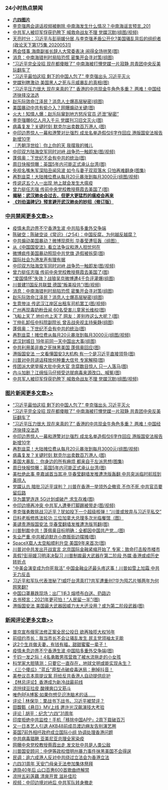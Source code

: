 <div class="catlist">
<h3>24小时热点禁闻</h3>
<ul>
<li><b><a href="64photo" target="_blank">六四图片</a></b></li>
<li><a href="https://github.com/fqnews/bnews/blob/master/comments/20200601/1337588.md">李克强两会讲话视频被删除 中南海发生什么情况？中南海谣言预言_201</a></li>
<li><a href="https://github.com/fqnews/bnews/blob/master/cbnews/20200601/1337694.md">中共军人被印军俘获扔胯下 喊救命战友不理 党媒沉默(组图/视频)</a></li>
<li><a href="https://github.com/fqnews/bnews/blob/master/cbnews/20200601/1337593.md">天亮时分：习近平与彭丽媛分居,与李克强矛盾公开化?美国骚乱背后的组织者(政论天下第175集 20200531) </a></li>
<li><a href="https://github.com/fqnews/bnews/blob/master/cbnews/20200601/1337620.md">两会怪事 海南副省长辞人大常委表决 闹得全场哄笑(图)</a></li>
<li><a href="https://github.com/fqnews/bnews/blob/master/cbnews/20200601/1337848.md">消息：中南海错判时局陷恐慌 密集开会寻对策(组图)</a></li>
<li><a href="https://github.com/fqnews/bnews/blob/master/topimagenews/20200601/1337920.md">“习近平完全没招 现在都傻眼了” 中南海被打懵党媒一片寂静 共青团中央反美玩翻车了</a></li>
<li><a href="https://github.com/fqnews/bnews/blob/master/topimagenews/20200601/1337921.md">"习近平最怕这招 剩下的中国人包了" 李克强出头 习近平灭火</a></li>
<li><a href="https://github.com/fqnews/bnews/blob/master/cbnews/20200601/1337692.md">党媒别瞎激动 美国黑人之死与示威暴乱的真相(图)</a></li>
<li><a href="https://github.com/fqnews/bnews/blob/master/topimagenews/20200601/1337893.md">“习近平压力很大 现在来真的了" 香港的中共现金牛角色多重？ 两难！中国经济抉择没法选</a></li>
<li><a href="https://github.com/fqnews/bnews/blob/master/cbnews/20200601/1337847.md">赵乐际效命江泽民？消息人士爆高层秘密(组图)</a></li>
<li><a href="https://github.com/fqnews/bnews/blob/master/cnnews/20200601/1337612.md">美国暴动中共有偷介入？网曝煽动关键(图)</a></li>
<li><a href="https://github.com/fqnews/bnews/blob/master/comments/20200601/1337614.md">火大！知情人爆：赵乐际窜到地方怒斥官员 还泄“秘密”</a></li>
<li><a href="https://github.com/fqnews/bnews/blob/master/cbnews/20200601/1337687.md">李克强曝6亿人月入千元 党媒刊习旧文灭火(图)</a></li>
<li><a href="https://github.com/fqnews/bnews/blob/master/topimagenews/20200601/1337808.md">病毒复发？关键时刻 默克尔出卖数百万港人 (图)</a></li>
<li><a href="https://github.com/fqnews/bnews/blob/master/topimagenews/20200601/1337840.md">中印边界惊人一幕和港警对比强烈 成龙名单造假仅6字作回应 港版国安法报告新增10字</a></li>
<li><a href="https://github.com/fqnews/bnews/blob/master/ssgc/20200601/1337578.md">〖兲朝浮世绘〗你上你的天 我摆我的摊儿</a></li>
<li><a href="https://github.com/fqnews/bnews/blob/master/cbnews/20200601/1337874.md">中印双方陆海空军同时对峙 战争恐一触即发(图/视频)</a></li>
<li><a href="https://github.com/fqnews/bnews/blob/master/cbnews/20200601/1337812.md">蓬佩奥：下世纪不会有中共的统治(图)</a></li>
<li><a href="https://github.com/fqnews/bnews/blob/master/topimagenews/20200601/1337606.md">周日快报惊曝：英国5年内可能正式承认台湾(图)</a></li>
<li><a href="https://github.com/fqnews/bnews/blob/master/yule/20200601/1337677.md">央视名嘴朱军深陷丑闻风波 如今与妻子双双落水 只怕再难翻身(图集)</a></li>
<li><a href="https://github.com/fqnews/bnews/blob/master/topimagenews/20200601/1337811.md">再割韭菜！大陆摊位费从每月20元暴涨到每月3000元(组图/视频)</a></li>
<li><a href="https://github.com/fqnews/bnews/blob/master/lifebaike/20200601/1337616.md">传说这五个人一出现 地上就会发生大瘟疫</a></li>
<li><a href="https://github.com/fqnews/bnews/blob/master/cbnews/20200601/1337873.md">曾力挺任志强 传前中央党校教授蔡霞去美国了(图)</a></li>
<li><b><a href="https://github.com/fqnews/bnews/blob/master/comments/20200211/1275071.md" target="_blank">揭秘：武汉肺炎会过去，但更大更猛烈的瘟疫会再来</a></b></li>
<li><b><a href="https://github.com/fqnews/bnews/blob/master/comments/20200207/1272816.md" target="_blank">《刘伯温碑记》预言避开武汉肺炎的妙招（修订版）</a></b></li>
</ul>
</div>

<div class="catlist">
<h3><a href="https://github.com/fqnews/bnews/blob/master/cbnews/" target="_blank">中共禁闻</a><span><a href="https://github.com/fqnews/bnews/blob/master/cbnews/" target="_blank" rel="nofollow">更多文章>></a></span></h3>
<ul>
<li><a href="https://github.com/fqnews/bnews/blob/master/cbnews/20200602/1338032.md" target="_blank">疫情未息边界不宁香港生波 中共陷多重外交争端</a></li>
<li><a href="https://github.com/fqnews/bnews/blob/master/cbnews/20200602/1338017.md" target="_blank">陈破空：陈破空谈《常识》（之54）：中国反腐，为何越反越腐？</a></li>
<li><a href="https://github.com/fqnews/bnews/blob/master/cbnews/20200601/1337941.md" target="_blank">中共煽动美国暴动？微博现原形 华春莹遭狂轰（组图）</a></li>
<li><a href="https://github.com/fqnews/bnews/blob/master/cbnews/20200601/1337931.md" target="_blank">从《中国国安法》看立法争议和港人担忧何在</a></li>
<li><a href="https://github.com/fqnews/bnews/blob/master/cbnews/20200601/1337928.md" target="_blank">微博疯传美国暴动照现中共党旗 造假被拆穿(图)</a></li>
<li><a href="https://github.com/fqnews/bnews/blob/master/cbnews/20200601/1337919.md" target="_blank">国际社会为港发声有理有据</a></li>
<li><a href="https://github.com/fqnews/bnews/blob/master/cbnews/20200601/1337874.md" target="_blank">中印双方陆海空军同时对峙 战争恐一触即发(图/视频)</a></li>
<li><a href="https://github.com/fqnews/bnews/blob/master/cbnews/20200601/1337873.md" target="_blank">曾力挺任志强 传前中央党校教授蔡霞去美国了(图)</a></li>
<li><a href="https://github.com/fqnews/bnews/blob/master/cbnews/20200601/1337863.md" target="_blank">“爱国情怀”失效？战狼吴京微博遭4千负评灌爆(组图)</a></li>
<li><a href="https://github.com/fqnews/bnews/blob/master/cbnews/20200601/1337856.md" target="_blank">川普建11国反共联盟 德国“叛美投共”(图/视频)</a></li>
<li><a href="https://github.com/fqnews/bnews/blob/master/cbnews/20200601/1337848.md" target="_blank">消息：中南海错判时局陷恐慌 密集开会寻对策(组图)</a></li>
<li><a href="https://github.com/fqnews/bnews/blob/master/cbnews/20200601/1337847.md" target="_blank">赵乐际效命江泽民？消息人士爆高层秘密(组图)</a></li>
<li><a href="https://github.com/fqnews/bnews/blob/master/cbnews/20200601/1337841.md" target="_blank">生意惨淡 传武汉江岸区出租车司机罢工(图/视频)</a></li>
<li><a href="https://github.com/fqnews/bnews/blob/master/cbnews/20200601/1337838.md" target="_blank">广州再现毒奶粉丑闻 60名受害儿童家长维权(图)</a></li>
<li><a href="https://github.com/fqnews/bnews/blob/master/cbnews/20200601/1337828.md" target="_blank">飞船上天了 地价也上天了 网友：差别咋这么大呢？(图)</a></li>
<li><a href="https://github.com/fqnews/bnews/blob/master/cbnews/20200601/1337813.md" target="_blank">丁仲礼卸任中科院副院长 曾舌战央视主持柴静(组图)</a></li>
<li><a href="https://github.com/fqnews/bnews/blob/master/cbnews/20200601/1337812.md" target="_blank">蓬佩奥：下世纪不会有中共的统治(图)</a></li>
<li><a href="https://github.com/fqnews/bnews/blob/master/cbnews/20200601/1337781.md" target="_blank">再割韭菜！摊位费从每月20元暴涨到每月3000元(组图/视频)</a></li>
<li><a href="https://github.com/fqnews/bnews/blob/master/cbnews/20200601/1337760.md" target="_blank">武汉封城日 19年前同一天中国出大事(组图)</a></li>
<li><a href="https://github.com/fqnews/bnews/blob/master/cbnews/20200601/1337745.md" target="_blank">中共利用美非裔之死抹黑美国 蓬佩奥回应(图)</a></li>
<li><a href="https://github.com/fqnews/bnews/blob/master/cbnews/20200601/1337737.md" target="_blank">港版国安法 一文看懂国安3大机构 有一个是习近平直接领导(图)</a></li>
<li><a href="https://github.com/fqnews/bnews/blob/master/cbnews/20200601/1337725.md" target="_blank">川普对中共讲话释放何种重大信号 专家解释(图)</a></li>
<li><a href="https://github.com/fqnews/bnews/blob/master/cbnews/20200601/1337715.md" target="_blank">传团派大佬举报大批中央大官 贪腐数目惊人 只一人落马(图)</a></li>
<li><a href="https://github.com/fqnews/bnews/blob/master/cbnews/20200601/1337705.md" target="_blank">内斗加剧？江绵恒马仔频受访就病毒来源改口、喊冤(图)</a></li>
<li><a href="https://github.com/fqnews/bnews/blob/master/cbnews/20200601/1337694.md" target="_blank">中共军人被印军俘获扔胯下 喊救命战友不理 党媒沉默(组图/视频)</a></li>

</ul>
</div>
<div class="catlist">
<h3><a href="https://github.com/fqnews/bnews/blob/master/topimagenews/" target="_blank">图片新闻</a><span><a href="https://github.com/fqnews/bnews/blob/master/topimagenews/" target="_blank" rel="nofollow">更多文章>></a></span></h3>
<ul>
<li><a href="https://github.com/fqnews/bnews/blob/master/topimagenews/20200601/1337921.md" target="_blank">&#8220;习近平最怕这招 剩下的中国人包了&#8221; 李克强出头 习近平灭火</a></li>
<li><a href="https://github.com/fqnews/bnews/blob/master/topimagenews/20200601/1337920.md" target="_blank">“习近平完全没招 现在都傻眼了” 中南海被打懵党媒一片寂静 共青团中央反美玩翻车了</a></li>
<li><a href="https://github.com/fqnews/bnews/blob/master/topimagenews/20200601/1337893.md" target="_blank">“习近平压力很大 现在来真的了&#8221; 香港的中共现金牛角色多重？ 两难！中国经济抉择没法选</a></li>
<li><a href="https://github.com/fqnews/bnews/blob/master/topimagenews/20200601/1337840.md" target="_blank">中印边界惊人一幕和港警对比强烈 成龙名单造假仅6字作回应 港版国安法报告新增10字</a></li>
<li><a href="https://github.com/fqnews/bnews/blob/master/topimagenews/20200601/1337811.md" target="_blank">再割韭菜！大陆摊位费从每月20元暴涨到每月3000元(组图/视频)</a></li>
<li><a href="https://github.com/fqnews/bnews/blob/master/topimagenews/20200601/1337808.md" target="_blank">病毒复发？关键时刻 默克尔出卖数百万港人 (图)</a></li>
<li><a href="https://github.com/fqnews/bnews/blob/master/topimagenews/20200601/1337752.md" target="_blank">美国大暴乱： 你身边的所有麻烦 都来自于左派思想(图集)</a></li>
<li><a href="https://github.com/fqnews/bnews/blob/master/topimagenews/20200601/1337606.md" target="_blank">周日快报惊曝：英国5年内可能正式承认台湾(图)</a></li>
<li><a href="https://github.com/fqnews/bnews/blob/master/topimagenews/20200531/1337513.md" target="_blank">美杜绝此事 李嘉诚首当其冲 华春莹翻墙发推遭洗版轰翻 中共突派临时航班到美捞人</a></li>
<li><a href="https://github.com/fqnews/bnews/blob/master/topimagenews/20200531/1337471.md" target="_blank">党媒认怂 暗批习近平误判？ 川普在香港一举领外企撤资 不作不死 中共官员要留后路</a></li>
<li><a href="https://github.com/fqnews/bnews/blob/master/topimagenews/20200531/1337458.md" target="_blank">华为噩梦连连 5G计划或破产 求生存难(图)</a></li>
<li><a href="https://github.com/fqnews/bnews/blob/master/topimagenews/20200531/1337457.md" target="_blank">中印边境再冲突 中共军人遭拳打脚踢被带走(图/视频)</a></li>
<li><a href="https://github.com/fqnews/bnews/blob/master/topimagenews/20200531/1337393.md" target="_blank">李克强勇敢挑战习近平？犹如投下一个超级核弹！“川普或放弃与习近平私交”</a></li>
<li><a href="https://github.com/fqnews/bnews/blob/master/comments/20200531/1337359.md" target="_blank">日料老板修炼法轮功 三位加拿大总理多次光临餐馆（图）</a></li>
<li><a href="https://github.com/fqnews/bnews/blob/master/topimagenews/20200531/1337292.md" target="_blank">美谴责港版国安法 华春莹翻墙发推遭洗版骂翻(图)</a></li>
<li><a href="https://github.com/fqnews/bnews/blob/master/topimagenews/20200531/1337255.md" target="_blank">川普制裁中共！蓬佩奥目标明确：全都因中国共产党&#8230;(图)</a></li>
<li><a href="https://github.com/fqnews/bnews/blob/master/topimagenews/20200531/1337218.md" target="_blank">失业严重 中共被迫默许小商贩街边摆摊(图)</a></li>
<li><a href="https://github.com/fqnews/bnews/blob/master/topimagenews/20200531/1337132.md" target="_blank">SpaceX载人太空船顺利升空 美国9年来首次(图)</a></li>
<li><a href="https://github.com/fqnews/bnews/blob/master/topimagenews/20200530/1337051.md" target="_blank">川普对中共发出开战宣言 北京国际金融紧缩开始了 专家：致命打击股市楼市</a></li>
<li><a href="https://github.com/fqnews/bnews/blob/master/topimagenews/20200530/1337026.md" target="_blank">真假?彭丽媛习明泽决裂习 川普制裁最大武器在第二阶段 外媒:香港或成历史转折点</a></li>
<li><a href="https://github.com/fqnews/bnews/blob/master/topimagenews/20200530/1337000.md" target="_blank">“中美会演变成为你死我活” 中国金融业还最头疼这事！川普如雪上加霜 中共无力反击</a></li>
<li><a href="https://github.com/fqnews/bnews/blob/master/topimagenews/20200530/1336999.md" target="_blank">习近平和军队代表泄秘了!威吓台湾真打?共军遭重创?华为囤芯片够两年为何网笑翻?</a></li>
<li><a href="https://github.com/fqnews/bnews/blob/master/topimagenews/20200530/1336948.md" target="_blank">中国口罩暴跌现场：出厂1毛3 熔喷布白送、扔路边</a></li>
<li><a href="https://github.com/fqnews/bnews/blob/master/topimagenews/20200530/1336912.md" target="_blank">古书预言：2021年更可怕！“人民留一半”(图)</a></li>
<li><a href="https://github.com/fqnews/bnews/blob/master/topimagenews/20200530/1336860.md" target="_blank">港版国安法 美国最大武器因威力太大还没用？或为第二阶段武器(图)</a></li>

</ul>
</div>
<div class="catlist">
<h3><a href="https://github.com/fqnews/bnews/blob/master/comments/" target="_blank">新闻评论</a><span><a href="https://github.com/fqnews/bnews/blob/master/comments/" target="_blank" rel="nofollow">更多文章>></a></span></h3>
<ul>
<li><a href="https://github.com/fqnews/bnews/blob/master/comments/20200602/1338079.md" target="_blank">普京宣布俄宪法修正案全民公投日    欲再独揽大权16年</a></li>
<li><a href="https://github.com/fqnews/bnews/blob/master/comments/20200602/1338056.md" target="_blank">前纽约市长：我当市长不会让骚乱发生 民主党领袖太无能</a></li>
<li><a href="https://github.com/fqnews/bnews/blob/master/comments/20200602/1338048.md" target="_blank">这2个生肖做夫妻，有钱有福，甜甜蜜蜜一辈子！</a></li>
<li><a href="https://github.com/fqnews/bnews/blob/master/comments/20200602/1338043.md" target="_blank">疫情未息边界不宁香港生波 中国陷多重外交争端(图)</a></li>
<li><a href="https://github.com/fqnews/bnews/blob/master/comments/20200602/1338040.md" target="_blank">千钧一发之际！4名勇敢男孩营救了被水流拖走的小女孩</a></li>
<li><a href="https://github.com/fqnews/bnews/blob/master/comments/20200602/1338030.md" target="_blank">科学家大胆猜测：只要它一直存在，地球文明或能实现永生？</a></li>
<li><a href="https://github.com/fqnews/bnews/blob/master/comments/20200602/1338029.md" target="_blank">《三个傻瓜》&quot;蓝丘&quot;原型点破疫毒迷局：删掉抖音！</a></li>
<li><a href="https://github.com/fqnews/bnews/blob/master/comments/20200602/1338016.md" target="_blank">美参议员本周提议案 将给反共香港人自动提供庇护</a></li>
<li><a href="https://github.com/fqnews/bnews/blob/master/comments/20200601/1337989.md" target="_blank">【林忌评论】香港成为新冷战最前线</a></li>
<li><a href="https://github.com/fqnews/bnews/blob/master/comments/20200601/1337987.md" target="_blank">凉拌绿豆拉皮 酸辣爽口又筋斗</a></li>
<li><a href="https://github.com/fqnews/bnews/blob/master/comments/20200601/1337984.md" target="_blank">唯色RFA博客:如果你想见识洗脑术的话……</a></li>
<li><a href="https://github.com/fqnews/bnews/blob/master/comments/20200601/1337983.md" target="_blank">评论 | 林保华：栗战书下战书，习近平被禁评？</a></li>
<li><a href="https://github.com/fqnews/bnews/blob/master/comments/20200601/1337952.md" target="_blank">田馥甄《悬日》MV上线  邀许光汉飙演技大考验</a></li>
<li><a href="https://github.com/fqnews/bnews/blob/master/comments/20200601/1337917.md" target="_blank">评论 | 胡平：纪念“六四”31周年</a></li>
<li><a href="https://github.com/fqnews/bnews/blob/master/comments/20200601/1337908.md" target="_blank">印度拒绝中共监控！手机「移除中国APP」2周下载破百万</a></li>
<li><a href="https://github.com/fqnews/bnews/blob/master/comments/20200601/1337895.md" target="_blank">又一日本艺人引退 AKB48前成员渡边麻友告别演艺圈</a></li>
<li><a href="https://github.com/fqnews/bnews/blob/master/comments/20200601/1337880.md" target="_blank">英国7前外相吁政府成立国际小组 协调处理香港问题</a></li>
<li><a href="https://github.com/fqnews/bnews/blob/master/comments/20200601/1337868.md" target="_blank">中共病毒猖獗 亚美尼亚总理全家染疫</a></li>
<li><a href="https://github.com/fqnews/bnews/blob/master/comments/20200601/1337844.md" target="_blank">网曝中央党校教授蔡霞出走 发文批中共是人类公敌</a></li>
<li><a href="https://github.com/fqnews/bnews/blob/master/comments/20200601/1337843.md" target="_blank">川普国安顾问：中伊等政权借明州暴力事件抹黑美国不会得逞</a></li>
<li><a href="https://github.com/fqnews/bnews/blob/master/comments/20200601/1337842.md" target="_blank">民调：逾六成港人反对中共绕过立法会为香港立法</a></li>
<li><a href="https://github.com/fqnews/bnews/blob/master/comments/20200601/1337836.md" target="_blank">六四31周年 天安门母亲无法参加集体祭拜</a></li>
<li><a href="https://github.com/fqnews/bnews/blob/master/comments/20200601/1337835.md" target="_blank">退隐40年后 山口百惠600首歌曲终解禁</a></li>
<li><a href="https://github.com/fqnews/bnews/blob/master/comments/20200601/1337834.md" target="_blank">凉拌五彩莲藕 清爽开胃 滋补佳珍</a></li>
<li><a href="https://github.com/fqnews/bnews/blob/master/comments/20200601/1337825.md" target="_blank">视频：中印边境对峙后 中共军队转身撤走</a></li>

</ul>
</div>